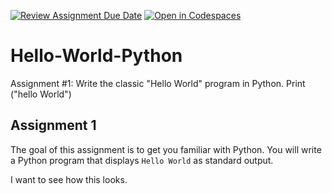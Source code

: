 [![Review Assignment Due Date](https://classroom.github.com/assets/deadline-readme-button-22041afd0340ce965d47ae6ef1cefeee28c7c493a6346c4f15d667ab976d596c.svg)](https://classroom.github.com/a/fqv5XSRW)
[![Open in Codespaces](https://classroom.github.com/assets/launch-codespace-2972f46106e565e64193e422d61a12cf1da4916b45550586e14ef0a7c637dd04.svg)](https://classroom.github.com/open-in-codespaces?assignment_repo_id=17910067)
# Hello-World-Python
Assignment #1: Write the classic "Hello World" program in Python.
Print ("hello World")
## Assignment 1

The goal of this assignment is to get you familiar with Python. You will write a Python program that displays `Hello World` as standard output.

I want to see how this looks. 
